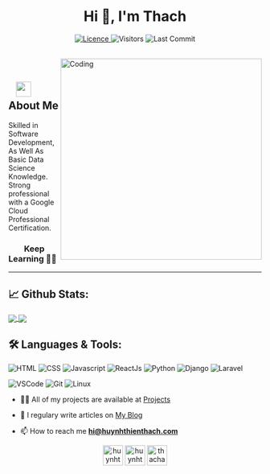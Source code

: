 <h1 align="center">Hi 👋, I'm Thach</h1>
<p align="center">
<a href="https://github.com/huynhthienthach/huynhthienthach/blob/master/LICENSE">
<img alt="Licence" src="https://img.shields.io/github/license/huynhthienthach/huynhthienthach?color=brightgreen"/>
</a>
<img alt="Visitors" src="https://komarev.com/ghpvc/?username=huynhthienthach&style=flat&labelColor=black&logo=github&label=PROFILE+VIEWS&color=29bf12"/>
<img alt="Last Commit" src="https://img.shields.io/github/last-commit/huynhthienthach/huynhthienthach?logo=markdown&label=LAST+UPDATE&color=29bf12&style=flat">
 <a href="https://github.com/huynhthienthach/huynhthienthach/actions">
  </a>
</p>
</br>
<img align="right" alt="Coding" width="400" src="https://media.giphy.com/media/Y4ak9Ki2GZCbJxAnJD/giphy.gif">
</br>

## &nbsp; &nbsp;<img src="https://media.giphy.com/media/WUlplcMpOCEmTGBtBW/giphy.gif" width="30"> **About Me**

Skilled in Software Development, As Well As Basic Data Science Knowledge. Strong professional with a Google Cloud Professional Certification.

### &nbsp; &nbsp; &nbsp; &nbsp; **Keep Learning** 👨‍🎓️️

---

## 📈 **Github Stats:**

<a href="https://github.com/huynhthienthach">
<img align="center" src="https://github-readme-stats.vercel.app/api?username=huynhthienthach&show_icons=true&include_all_commits=true&theme=blue-green&count_private=true">
</a>
<a href="https://github.com/huynhthienthach/github-readme-stats">
<img align="center" src="https://github-readme-stats.anuraghazra1.vercel.app/api/top-langs/?username=huynhthienthach&layout=compact&theme=blue-green" />
</a>
</br>

## 🛠️ **Languages & Tools:**

![HTML](https://img.shields.io/badge/html%20-%23E34F26.svg?&style=for-the-badge&logo=html5&logoColor=white)
![CSS](https://img.shields.io/badge/css%20-%231572B6.svg?&style=for-the-badge&logo=css3&logoColor=white)
![Javascript](https://img.shields.io/badge/-Javascript-ffb400?style=for-the-badge&logo=javascript&logoColor=ffff3f)
![ReactJs](https://img.shields.io/badge/-React-blue?style=for-the-badge&logo=react)
![Python](https://img.shields.io/badge/-Python-blue?style=for-the-badge&logo=python)
![Django](https://img.shields.io/badge/-Django-blue?style=for-the-badge&logo=django)
![Laravel](https://img.shields.io/badge/-Laravel-black?style=for-the-badge&logo=laravel)

![VSCode](https://img.shields.io/badge/-vscode-00a8e8?style=for-the-badge&logo=visual-studio-code)
![Git](https://img.shields.io/badge/git%20-%23F05033.svg?&style=for-the-badge&logo=git&logoColor=white)
![Linux](https://img.shields.io/badge/-linux-772953?style=for-the-badge&logo=linux)


- 👨‍💻 All of my projects are available at [Projects](https://huynhthienthach.com/projects/)

- 📝 I regulary write articles on [My Blog](https://huynhthienthach.com)

- 📫 How to reach me **hi@huynhthienthach.com**


<p align="center">
<a href="https://dev.to/huynhthienthach" target="blank"><img align="center" src="https://cdn.jsdelivr.net/npm/simple-icons@3.0.1/icons/dev-dot-to.svg" alt="huynhthienthach" height="40" width="40" /></a>
<a href="https://twitter.com/huynhthienthach" target="blank"><img align="center" src="https://cdn.jsdelivr.net/npm/simple-icons@3.0.1/icons/twitter.svg" alt="huynhthienthach" height="40" width="40" /></a>
<a href="https://fb.com/thachanthos" target="blank"><img align="center" src="https://cdn.jsdelivr.net/npm/simple-icons@3.0.1/icons/facebook.svg" alt="thachanthos" height="40" width="40" /></a>
</p>
